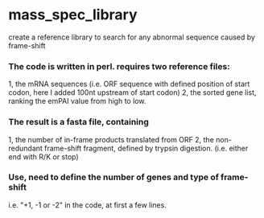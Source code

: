 # mass_spec_library
create  a reference library to search for any abnormal sequence caused by frame-shift

### The code is written in perl. requires two reference files:
1, the mRNA sequences (i.e. ORF sequence with defined position of start codon, here I added 100nt upstream of start codon)
2, the sorted gene list, ranking the emPAI value from high to low. 

### The result is a fasta file, containing 
1, the number of in-frame products translated from ORF
2, the non-redundant frame-shift fragment, defined by trypsin digestion. (i.e. either end with R/K or stop)

### Use, need to define the number of genes and type of frame-shift 
 i.e. "+1, -1 or -2" in the code, at first a few lines. 
